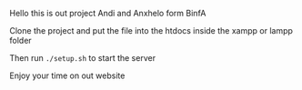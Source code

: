 Hello this is out project Andi and Anxhelo form BinfA

Clone the project and put the file into the htdocs inside the xampp or lampp folder

Then run `./setup.sh` to start the server

Enjoy your time on out website